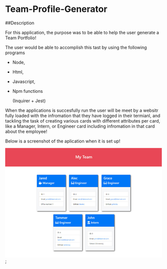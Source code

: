 # Team-Profile-Generator

##Description

For this application, the purpose was to be able to help the user generate a Team Portfolio!

The user would be able to accomplish this tast by using the following programs

* Node,

* Html,

* Javascript,

* Npm functions
   
   (Inquirer + Jest)

When the applications is succesfully run the user will be meet by a websitr fully loaded with the infromation that they have logged in their termianl, and tackling the task of creating various cards with different attributes per card, like a Manager, Intern, or Engineer card including infromation in that card about the employee!

Below is a screenshot of the aplication when it is set up!


![website](/picture.png);
